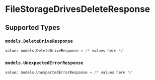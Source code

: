 # FileStorageDrivesDeleteResponse


## Supported Types

### `models.DeleteDriveResponse`

```python
value: models.DeleteDriveResponse = /* values here */
```

### `models.UnexpectedErrorResponse`

```python
value: models.UnexpectedErrorResponse = /* values here */
```

